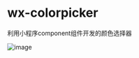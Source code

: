# wx-colorpicker
利用小程序component组件开发的颜色选择器

![image](https://github.com/tingMayday/wx-colorpicker/blob/colorpicker/images/rendering.jpg)
